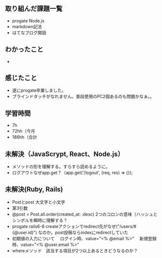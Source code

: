 ## 取り組んだ課題一覧
- progate Node.js
- markdown記法
- はてなブログ開設
## わかったこと
-
## 感じたこと
- 遂にprogate卒業しました。
- ブラインドタッチがなれません。普段使用のPC2個あるのも問題かなぁ。。
## 学習時間
- 7h
- 72hh（今月
- 186hh（合計

## 未解決（JavaScrypt, React、Node.js）
- メソッドの形を理解する。すらすら読めるように。
- ログアウトなぜapp.get？（app.get('/logout', (req, res) => {});
## 未解決(Ruby, Rails)
- Postとpost 大文字と小文字
- 第3引数
- @post = Post.all.order(created_at: :desc) 2つのコロンの意味（ハッシュとシンボルを瞬時に理解する？
- progate rails6-8 createアクションでredirect先がなぜ("/users/#{@user.id}") なのか。post投稿ならindexにredirectしていた
- 初期値の入力について
　ログイン時、value="<% @email %>"
　新規登録時、value="<% @user.email %>"
- whereメソッド　該当する項目が2つ以上あるときどうなるのか？
